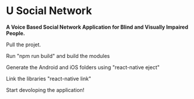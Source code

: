 # U Social Network

**A Voice Based Social Network Application for Blind and Visually Impaired People.**



Pull the projet.

Run "npm run build" and build the modules

Generate the Android and iOS folders using "react-native eject"

Link the libraries "react-native link"

Start devoloping the application!
